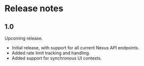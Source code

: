 # Release notes
## 1.0
Upcoming release.

* Initial release, with support for all current Nexus API endpoints.
* Added rate limit tracking and handling.
* Added support for synchronous UI contexts.
